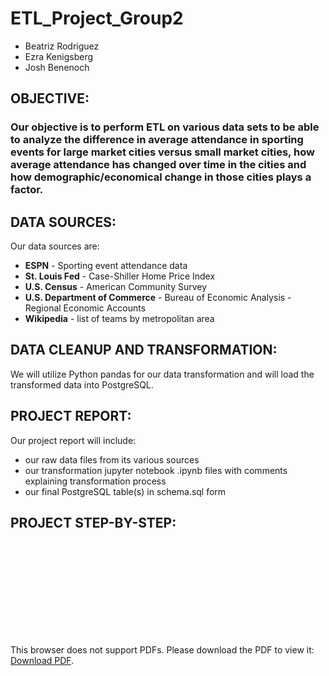 # ETL_Project_Group2

* Beatriz Rodriguez
* Ezra Kenigsberg
* Josh Benenoch

## OBJECTIVE:
### Our objective is to perform ETL on various data sets to be able to analyze the difference in average attendance in sporting events for large market cities versus small market cities, how average attendance has changed over time in the cities and how demographic/economical change in those cities plays a factor.

## DATA SOURCES:

Our data sources are:
   - **ESPN** - Sporting event attendance data
   - **St. Louis Fed** - Case-Shiller Home Price Index
   - **U.S. Census** - American Community Survey
   - **U.S. Department of Commerce** - Bureau of Economic Analysis - Regional Economic Accounts
   - **Wikipedia** - list of teams by metropolitan area

## DATA CLEANUP AND TRANSFORMATION:

   We will utilize Python pandas for our data transformation and will load the transformed data into PostgreSQL.

## PROJECT REPORT:

Our project report will include:
   - our raw data files from its various sources
   - our transformation jupyter notebook .ipynb files with comments explaining transformation process
   - our final PostgreSQL table(s) in schema.sql form

## PROJECT STEP-BY-STEP:
<object data="https://github.com/joshbenenoch/ETL_Project_Group2/blob/master/ETL%20Team%202%20Steps.pdf" type="application/pdf" width="700px" height="700px">
    <embed src="https://github.com/joshbenenoch/ETL_Project_Group2/blob/master/ETL%20Team%202%20Steps.pdf">
        <p>This browser does not support PDFs. Please download the PDF to view it: <a href="https://github.com/joshbenenoch/ETL_Project_Group2/blob/master/ETL%20Team%202%20Steps.pdf">Download PDF</a>.</p>
    </embed>
</object>
